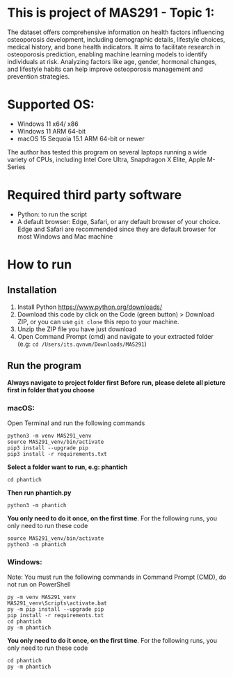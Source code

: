 # This is project of MAS291 - Topic 1:

The dataset offers comprehensive information on health factors influencing osteoporosis development, including demographic details, lifestyle choices, medical history, and bone health indicators. It aims to facilitate research in osteoporosis prediction, enabling machine learning models to identify individuals at risk. Analyzing factors like age, gender, hormonal changes, and lifestyle habits can help improve osteoporosis management and prevention strategies.

# Supported OS:

- Windows 11 x64/ x86
- Windows 11 ARM 64-bit
- macOS 15 Sequoia 15.1 ARM 64-bit or newer

The author has tested this program on several laptops running a wide variety of CPUs, including Intel Core Ultra, Snapdragon X Elite, Apple M-Series

# Required third party software

- Python: to run the script
- A default browser: Edge, Safari, or any default browser of your choice. Edge and Safari are recommended since they are default browser for most Windows and Mac machine

# How to run
## Installation

1. Install Python https://www.python.org/downloads/
2. Download this code by click on the Code (green button) > Download ZIP, or you can use `git clone` this repo to your machine.
3. Unzip the ZIP file you have just download
4. Open Command Prompt (cmd) and navigate to your extracted folder (e.g: 
`cd /Users/its.qvnvm/Downloads/MAS291`)

## Run the program

**Always navigate to project folder first**
**Before run, please delete all picture first in folder that you choose**


### macOS:

Open Terminal and run the following commands
```
python3 -m venv MAS291_venv
source MAS291_venv/bin/activate
pip3 install --upgrade pip
pip3 install -r requirements.txt
```
**Select a folder want to run, e.g: phantich**

```
cd phantich
```

**Then run phantich.py**
```
python3 -m phantich
```

**You only need to do it once, on the first time**. For the following runs, you only need to run these code


```
source MAS291_venv/bin/activate
python3 -m phantich
```

### Windows:

Note: You must run the following commands in Command Prompt (CMD), do not run on PowerShell
```
py -m venv MAS291_venv 
MAS291_venv\Scripts\activate.bat
py -m pip install --upgrade pip
pip install -r requirements.txt
cd phantich
py -m phantich
```

**You only need to do it once, on the first time**. For the following runs, you only need to run these code

```
cd phantich
py -m phantich
```